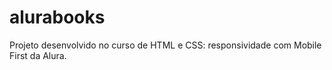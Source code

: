 # alurabooks
Projeto desenvolvido no curso de HTML e CSS: responsividade com Mobile First da Alura.
